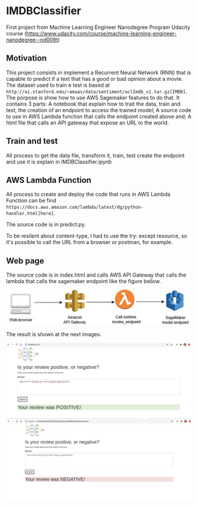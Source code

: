 # IMDBClassifier

First project from Machine Learning Engineer Nanodegree Program Udacity course (https://www.udacity.com/course/machine-learning-engineer-nanodegree--nd009t)

## Motivation

This project consists in implement a Recurrent Neural Network (RNN) that is capable to predict if a text that has a good or bad opinion about a movie.
The dataset used to train e test is based at `http://ai.stanford.edu/~amaas/data/sentiment/aclImdb_v1.tar.gz[IMDB]`.
The porpose is show how to use AWS Sagemaker features to do that.
It contains 3 parts:
	A notebook that explain how to trait the data, train and test, the creation of an endpoint to access the trained model;
	A source code to use in AWS Lambda function that calls the endpoint created above and;
	A html file that calls an API gateway that expose an URL to the world.

## Train and test

All process to get the data file, transform it, train, test create the endpoint and use it is explain in IMDBClassifier.ipynb

## AWS Lambda Function

All process to create and deploy the code that runs in AWS Lambda Function can be find `https://docs.aws.amazon.com/lambda/latest/dg/python-handler.html[here]`.

The source code is in predict.py.

To be resilent about content-type, I had to use the try: except resource, so it's possible to call the URL from a browser or postman, for example.

## Web page

The source code is in index.html and calls AWS API Gateway that calls the lambda that calls the sagemaker endpoint like the figure bellow.

![Archtecture](./images/sagemaker-endpoint-1.gif)

The result is shown at the next images.

![Positve](./images/positive.png)
![Negative](./images/negative.png)
